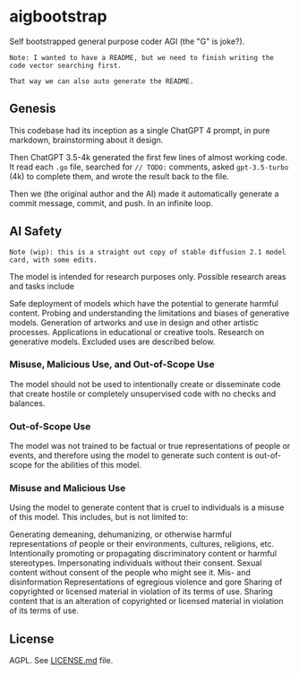 # aigbootstrap

Self bootstrapped general purpose coder AGI (the "G" is joke?).

    Note: I wanted to have a README, but we need to finish writing the code vector searching first.
    
    That way we can also auto generate the README.

## Genesis

This codebase had its inception as a single ChatGPT 4 prompt, in pure markdown, brainstorming about it design.

Then ChatGPT 3.5-4k generated the first few lines of almost working code.
It read each `.go` file, searched for `// TODO:` comments, asked `gpt-3.5-turbo` (4k) to complete them, and wrote the result back to the file.

Then we (the original author and the AI) made it automatically generate a commit message, commit, and push. In an infinite loop.

## AI Safety

    Note (wip): this is a straight out copy of stable diffusion 2.1 model card, with some edits.

The model is intended for research purposes only. Possible research areas and tasks include

Safe deployment of models which have the potential to generate harmful content.
Probing and understanding the limitations and biases of generative models.
Generation of artworks and use in design and other artistic processes.
Applications in educational or creative tools.
Research on generative models.
Excluded uses are described below.


### Misuse, Malicious Use, and Out-of-Scope Use

The model should not be used to intentionally create or disseminate code that create hostile or completely unsupervised code with no checks and balances.

### Out-of-Scope Use

The model was not trained to be factual or true representations of people or events, and therefore using the model to generate such content is out-of-scope for the abilities of this model.


### Misuse and Malicious Use

Using the model to generate content that is cruel to individuals is a misuse of this model. This includes, but is not limited to:

Generating demeaning, dehumanizing, or otherwise harmful representations of people or their environments, cultures, religions, etc.
Intentionally promoting or propagating discriminatory content or harmful stereotypes.
Impersonating individuals without their consent.
Sexual content without consent of the people who might see it.
Mis- and disinformation
Representations of egregious violence and gore
Sharing of copyrighted or licensed material in violation of its terms of use.
Sharing content that is an alteration of copyrighted or licensed material in violation of its terms of use.

## License

AGPL. See [LICENSE.md](LICENSE.md) file.
